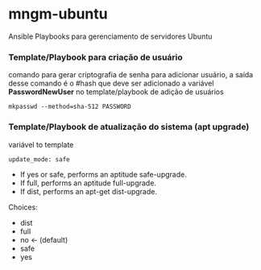 # mngm-ubuntu
Ansible Playbooks para gerenciamento de servidores Ubuntu

### Template/Playbook para criação de usuário  
comando para gerar criptografia de senha para adicionar usuário, a saída desse comando é o #hash que deve ser adicionado a variável **PasswordNewUser** no template/playbook de adição de usuários
```
mkpasswd --method=sha-512 PASSWORD
```


### Template/Playbook de atualização do sistema (apt upgrade)
variável to template
```
update_mode: safe
```
- If yes or safe, performs an aptitude safe-upgrade.
- If full, performs an aptitude full-upgrade.
- If dist, performs an apt-get dist-upgrade.

Choices:
- dist
- full
- no ← (default)
- safe
- yes
